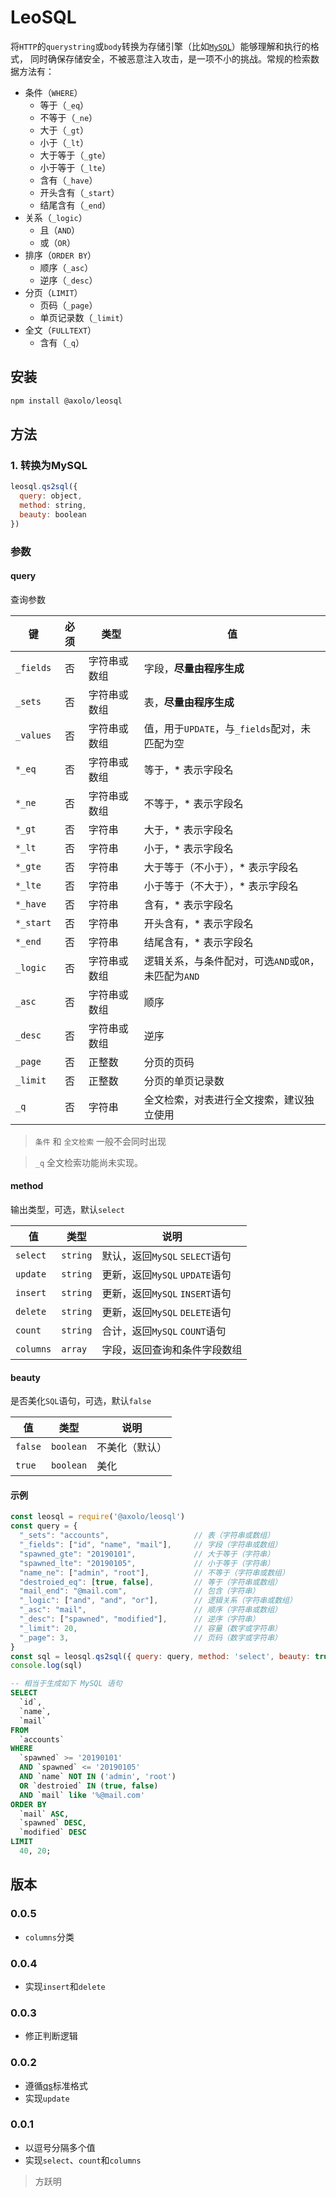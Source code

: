# LeoSQL

将`HTTP`的`querystring`或`body`转换为存储引擎（比如[`MySQL`](https://github.com/mysqljs/mysql)）能够理解和执行的格式，
同时确保存储安全，不被恶意注入攻击，是一项不小的挑战。常规的检索数据方法有：

- 条件（`WHERE`）
  - 等于（`_eq`）
  - 不等于（`_ne`）
  - 大于（`_gt`）
  - 小于（`_lt`）
  - 大于等于（`_gte`）
  - 小于等于（`_lte`）
  - 含有（`_have`）
  - 开头含有（`_start`）
  - 结尾含有（`_end`）
- 关系（`_logic`）
  - 且（`AND`）
  - 或（`OR`）
- 排序（`ORDER BY`）
  - 顺序（`_asc`）
  - 逆序（`_desc`）
- 分页（`LIMIT`）
  - 页码（`_page`）
  - 单页记录数（`_limit`）
- 全文（`FULLTEXT`）
  - 含有（`_q`）

## 安装

```bash
npm install @axolo/leosql
```

## 方法

### 1. 转换为MySQL

```js
leosql.qs2sql({
  query: object,
  method: string,
  beauty: boolean
})
```

### 参数

#### query

查询参数

|    键     | 必须  |     类型     |                          值                          |
| --------- | :---: | ------------ | ---------------------------------------------------- |
| `_fields` |  否   | 字符串或数组 | 字段，**尽量由程序生成**                             |
| `_sets`   |  否   | 字符串或数组 | 表，**尽量由程序生成**                               |
| `_values` |  否   | 字符串或数组 | 值，用于`UPDATE`，与`_fields`配对，未匹配为空        |
| `*_eq`    |  否   | 字符串或数组 | 等于，* 表示字段名                                   |
| `*_ne`    |  否   | 字符串或数组 | 不等于，* 表示字段名                                 |
| `*_gt`    |  否   | 字符串       | 大于，* 表示字段名                                   |
| `*_lt`    |  否   | 字符串       | 小于，* 表示字段名                                   |
| `*_gte`   |  否   | 字符串       | 大于等于（不小于），* 表示字段名                     |
| `*_lte`   |  否   | 字符串       | 小于等于（不大于），* 表示字段名                     |
| `*_have`  |  否   | 字符串       | 含有，* 表示字段名                                   |
| `*_start` |  否   | 字符串       | 开头含有，* 表示字段名                               |
| `*_end`   |  否   | 字符串       | 结尾含有，* 表示字段名                               |
| `_logic`  |  否   | 字符串或数组 | 逻辑关系，与条件配对，可选`AND`或`OR`，未匹配为`AND` |
| `_asc`    |  否   | 字符串或数组 | 顺序                                                 |
| `_desc`   |  否   | 字符串或数组 | 逆序                                                 |
| `_page`   |  否   | 正整数       | 分页的页码                                           |
| `_limit`  |  否   | 正整数       | 分页的单页记录数                                     |
| `_q`      |  否   | 字符串       | 全文检索，对表进行全文搜索，建议独立使用             |

> `条件` 和 `全文检索` 一般不会同时出现

> `_q` 全文检索功能尚未实现。


#### method

输出类型，可选，默认`select`

|    值     |   类型   |              说明              |
| --------- | -------- | ------------------------------ |
| `select`  | `string` | 默认，返回`MySQL` `SELECT`语句 |
| `update`  | `string` | 更新，返回`MySQL` `UPDATE`语句 |
| `insert`  | `string` | 更新，返回`MySQL` `INSERT`语句 |
| `delete`  | `string` | 更新，返回`MySQL` `DELETE`语句 |
| `count`   | `string` | 合计，返回`MySQL` `COUNT`语句  |
| `columns` | `array`  | 字段，返回查询和条件字段数组   |


#### beauty

是否美化`SQL`语句，可选，默认`false`

|   值    |   类型    |      说明      |
| ------- | --------- | -------------- |
| `false` | `boolean` | 不美化（默认） |
| `true`  | `boolean` | 美化           |

#### 示例

```js
const leosql = require('@axolo/leosql')
const query = {
  "_sets": "accounts",                   // 表（字符串或数组）
  "_fields": ["id", "name", "mail"],     // 字段（字符串或数组）
  "spawned_gte": "20190101",             // 大于等于（字符串）
  "spawned_lte": "20190105",             // 小于等于（字符串）
  "name_ne": ["admin", "root"],          // 不等于（字符串或数组）
  "destroied_eq": [true, false],         // 等于（字符串或数组）
  "mail_end": "@mail.com",               // 包含（字符串）
  "_logic": ["and", "and", "or"],        // 逻辑关系（字符串或数组）
  "_asc": "mail",                        // 顺序（字符串或数组）
  "_desc": ["spawned", "modified"],      // 逆序（字符串）
  "_limit": 20,                          // 容量（数字或字符串）
  "_page": 3,                            // 页码（数字或字符串）
}
const sql = leosql.qs2sql({ query: query, method: 'select', beauty: true })
console.log(sql)
```

```sql
-- 相当于生成如下 MySQL 语句
SELECT
  `id`,
  `name`,
  `mail`
FROM
  `accounts`
WHERE
  `spawned` >= '20190101'
  AND `spawned` <= '20190105'
  AND `name` NOT IN ('admin', 'root')
  OR `destroied` IN (true, false)
  AND `mail` like '%@mail.com'
ORDER BY
  `mail` ASC,
  `spawned` DESC,
  `modified` DESC
LIMIT
  40, 20;
```

## 版本

### 0.0.5

- `columns`分类

### 0.0.4

- 实现`insert`和`delete`

### 0.0.3

- 修正判断逻辑

### 0.0.2

- 遵循[qs](https://github.com/ljharb/qs)标准格式
- 实现`update`

### 0.0.1

- 以逗号分隔多个值
- 实现`select`、`count`和`columns`


> 方跃明
